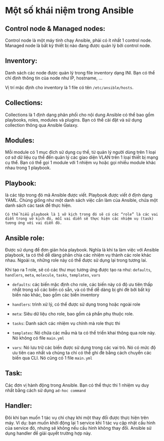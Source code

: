 # Một số khái niệm trong Ansible

## Control node & Managed nodes: 
Control node là một máy tính chạy Ansible, phải có ít nhất 1 control node. Managed node là bất kỳ thiết bị nào đang được quản lý bởi control node. 

## Inventory: 
Danh sách các node được quản lý trong file inventory dạng INI. Bạn có thể chỉ định thông tin của node như IP, hostname, ...

Vị trí mặc định cho inventory là 1 file có tên `/etc/ansible/hosts`.

## Collections:
Collections là 1 định dạng phân phối cho nội dung Ansible có thể bao gồm playbooks, roles, modules và plugins. Bạn có thể cài đặt và sử dụng collection thông qua Ansible Galaxy.

## Modules: 
Mỗi module có 1 mục đích sử dụng cụ thể, từ quản lý người dùng trên 1 loại cơ sở dữ liệu cụ thể đến quản lý các giao diện VLAN trên 1 loại thiết bị mạng cụ thể. Bạn có thể gọi 1 module với 1 nhiệm vụ hoặc gọi nhiều module khác nhau trong 1 playbook.

## Playbook: 
là các tệp trong đó mã Ansible được viết. Playbook được viết ở định dạng YAML. Chúng giống như một danh sách việc cần làm của Ansible,  chứa một danh sách các task để thực hiện.

```
Có thể hiểu playbook là 1 vở kịch trong đó sẽ có các “role” là các vai diễn trong vở kịch đó, mỗi vai diễn sẽ thực hiện các nhiệm vụ (task) tương ứng với vai diễn đó.
```

## Ansible role: 
Được sử dụng để đơn giản hóa playbook. Nghĩa là khi ta làm việc với Ansible playbook, ta có thể dễ dàng phân chia các nhiệm vụ thành các role khác nhau. Ngoài ra, những role này có thể được sử dụng lại trong tương lai.

Khi tạo ra 1 role, sẽ có các thư mục tương ứng được tạo ra như: `defaults`, `handlers`, `meta`, `molecule`, `tasks`, `templates`, `vars`

- `defaults`: các biến mặc định cho role, các biến này có độ ưu tiên thấp nhất trong số các biến có sẵn, và có thể dễ dàng bị ghi đè bởi bất kỳ biến nào khác, bao gồm các biến inventory

- `handlers`: trình xử lý, có thể được sử dụng trong hoặc ngoài role

- `meta`: Siêu dữ liệu cho role, bao gồm cả phần phụ thuộc role.

- `tasks`: Danh sách các nhiệm vụ chính mà role thực thi

- `templates`: Nó chứa các mẫu mà ta có thể triển khai thông qua role này. Nó không có file `main.yml`

- `vars`: Nó lưu trữ các biến được sử dụng trong các vai trò. Nó có mức độ ưu tiên cao nhất và chúng ta chỉ có thể ghi đè bằng cách chuyển các biến qua CLI. Nó cũng có 1 file `main.yml`

## Task: 
Các đơn vị hành động trong Ansible. Bạn có thể thực thi 1 nhiệm vụ duy nhất bằng cách sử dụng `ad-hoc command`

## Handler: 
Đôi khi bạn muốn 1 tác vụ chỉ chạy khi một thay đổi được thực hiện trên máy. Ví dụ: bạn muốn khởi động lại 1 service khi 1 tác vụ cập nhật cấu hình của service đó, nhưng sẽ không nếu cấu hình không thay đổi. Ansible sử dụng handler để giải quyết trường hợp này. 